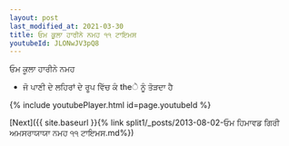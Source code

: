 ```yaml
---
layout: post
last_modified_at: 2021-03-30
title: ਓਮ ਕੂਲਾ ਹਾਰੀਨੇ ਨਮਹ ੧੧ ਟਾਇਮਸ
youtubeId: JLONwJV3pQ8
---
```

 
 
 ਓਮ ਕੂਲਾ ਹਾਰੀਨੇ ਨਮਹ  
 
 -  ਜੋ ਪਾਣੀ ਦੇ ਲਹਿਰਾਂ ਦੇ ਰੂਪ ਵਿੱਚ ਕੰ theੇ ਨੂੰ ਤੋੜਦਾ ਹੈ 
 
  
 
  
 
 
 
 
 
 


{% include youtubePlayer.html id=page.youtubeId %}
 
[Next]({{ site.baseurl }}{% link  split1/_posts/2013-08-02-ਓਮ ਹਿਮਾਵਡ ਗਿਰੀ ਅਮਸਰਾਯਾਯਾ ਨਮਹ ੧੧ ਟਾਇਮਸ.md%})
 
